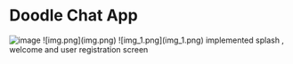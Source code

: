 # Doodle Chat App

<img width="362" height="767" alt="image" src="https://github.com/user-attachments/assets/f111be3f-80b7-42ce-81e3-5859cb700137" />
![img.png](img.png)
![img_1.png](img_1.png)
implemented splash , welcome and user registration screen 

